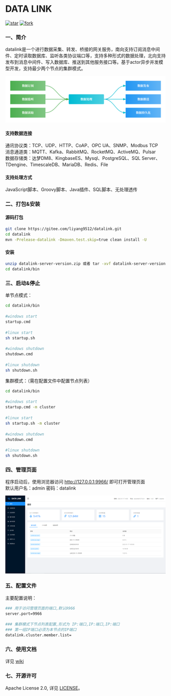# DATA LINK
<a href='https://gitee.com/liyang9512/datalink/stargazers'><img src='https://gitee.com/liyang9512/datalink/badge/star.svg?theme=gray' alt='star'></img></a>
<a href='https://gitee.com/liyang9512/datalink/members'><img src='https://gitee.com/liyang9512/datalink/badge/fork.svg?theme=gray' alt='fork'></img></a>
### 一、简介
datalink是一个进行数据采集、转发、桥接的网关服务，南向支持订阅消息中间件、定时读取数据库、监听各类协议端口等，支持多种形式的数据处理，北向支持发布到消息中间件、写入数据库、推送到其他服务接口等。基于actor异步并发模型开发，支持最少两个节点的集群模式。

![link.png](img/link.png)

#### 支持数据连接
通讯协议类：TCP、UDP、HTTP、CoAP、OPC UA、SNMP、Modbus TCP \
消息通道类：MQTT、Kafka、RabbitMQ、RocketMQ、ActiveMQ、Pulsar \
数据存储类：达梦DM8、KingbaseES、Mysql、PostgreSQL、SQL Server、TDengine、TimescaleDB、MariaDB、Redis、File

#### 支持处理方式
JavaScript脚本、Groovy脚本、Java插件、SQL脚本、无处理透传


### 二、打包&安装

#### 源码打包

```bash
git clone https://gitee.com/liyang9512/datalink.git
cd datalink
mvn -Prelease-datalink -Dmaven.test.skip=true clean install -U
```

#### 安装

```bash
unzip datalink-server-version.zip 或者 tar -xvf datalink-server-version.tar.gz
cd datalink/bin
```

### 三、启动&停止

单节点模式：
```bash
cd datalink/bin

#windows start
startup.cmd

#linux start
sh startup.sh

#windows shutdown
shutdown.cmd

#linux shutdown
sh shutdown.sh
```

集群模式：（需在配置文件中配置节点列表）
```bash
cd datalink/bin

#windows start
startup.cmd -m cluster

#linux start
sh startup.sh -m cluster

#windows shutdown
shutdown.cmd

#linux shutdown
sh shutdown.sh
```

### 四、管理页面

程序启动后，使用浏览器访问 http://127.0.0.1:9966/ 即可打开管理页面 \
默认用户名：admin   密码：datalink

![dashboard.png](img/dashboard.png)

### 五、配置文件

主要配置说明：

```bash
### 用于访问管理页面的端口,默认9966
server.port=9966

### 集群模式下节点列表配置,形式为 IP:端口,IP:端口,IP:端口
### 第一组IP端口必须为本节点的IP端口
datalink.cluster.member.list=
```

### 六、使用文档
详见
[wiki](https://gitee.com/liyang9512/datalink/wikis)

### 七、开源许可

Apache License 2.0, 详见 [LICENSE](./LICENSE)。

